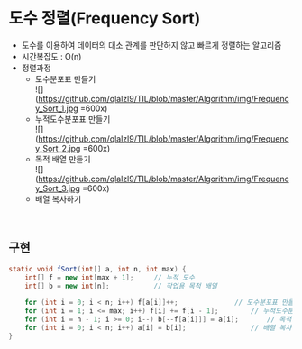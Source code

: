 # 도수 정렬(Frequency Sort)

- 도수를 이용하여 데이터의 대소 관계를 판단하지 않고 빠르게 정렬하는 알고리즘
- 시간복잡도 : O(n)
- 정렬과정
    * 도수분포표 만들기<br>
    ![](https://github.com/qlalzl9/TIL/blob/master/Algorithm/img/Frequency_Sort_1.jpg =600x)<br>
    * 누적도수분포표 만들기<br>
    ![](https://github.com/qlalzl9/TIL/blob/master/Algorithm/img/Frequency_Sort_2.jpg =600x)<br>
    * 목적 배열 만들기<br>
    ![](https://github.com/qlalzl9/TIL/blob/master/Algorithm/img/Frequency_Sort_3.jpg =600x)<br>
    * 배열 복사하기
<br>

## 구현
```java
static void fSort(int[] a, int n, int max) {
	int[] f = new int[max + 1];		// 누적 도수
	int[] b = new int[n];			// 작업용 목적 배열
    
    for (int i = 0; i < n; i++) f[a[i]]++;				// 도수분포표 만들기
	for (int i = 1; i <= max; i++) f[i] += f[i - 1];		// 누적도수분포표 만들기
	for (int i = n - 1; i >= 0; i--) b[--f[a[i]]] = a[i];		// 목적 배열 만들기
	for (int i = 0; i < n; i++) a[i] = b[i];				// 배열 복사하기
}
```